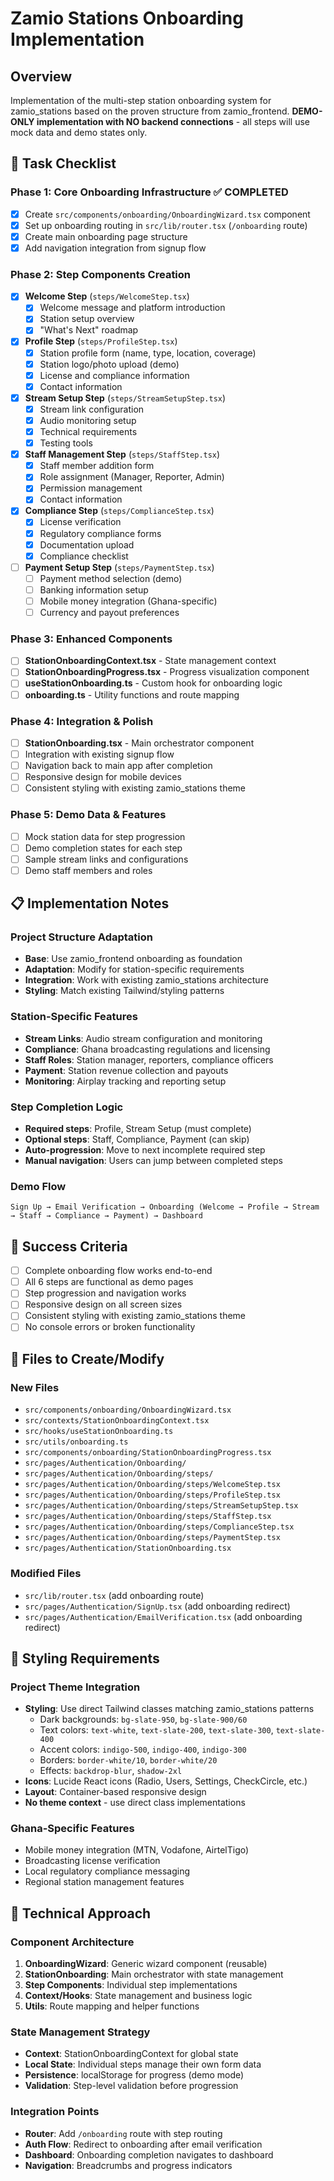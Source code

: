 # Zamio Stations Onboarding Implementation

## Overview
Implementation of the multi-step station onboarding system for zamio_stations based on the proven structure from zamio_frontend. **DEMO-ONLY implementation with NO backend connections** - all steps will use mock data and demo states only.

## 🎯 Task Checklist

### Phase 1: Core Onboarding Infrastructure ✅ COMPLETED
- [x] Create `src/components/onboarding/OnboardingWizard.tsx` component
- [x] Set up onboarding routing in `src/lib/router.tsx` (`/onboarding` route)
- [x] Create main onboarding page structure
- [x] Add navigation integration from signup flow

### Phase 2: Step Components Creation
- [x] **Welcome Step** (`steps/WelcomeStep.tsx`)
  - [x] Welcome message and platform introduction
  - [x] Station setup overview
  - [x] "What's Next" roadmap

- [x] **Profile Step** (`steps/ProfileStep.tsx`)
  - [x] Station profile form (name, type, location, coverage)
  - [x] Station logo/photo upload (demo)
  - [x] License and compliance information
  - [x] Contact information

- [x] **Stream Setup Step** (`steps/StreamSetupStep.tsx`)
  - [x] Stream link configuration
  - [x] Audio monitoring setup
  - [x] Technical requirements
  - [x] Testing tools

- [x] **Staff Management Step** (`steps/StaffStep.tsx`)
  - [x] Staff member addition form
  - [x] Role assignment (Manager, Reporter, Admin)
  - [x] Permission management
  - [x] Contact information

- [x] **Compliance Step** (`steps/ComplianceStep.tsx`)
  - [x] License verification
  - [x] Regulatory compliance forms
  - [x] Documentation upload
  - [x] Compliance checklist

- [ ] **Payment Setup Step** (`steps/PaymentStep.tsx`)
  - [ ] Payment method selection (demo)
  - [ ] Banking information setup
  - [ ] Mobile money integration (Ghana-specific)
  - [ ] Currency and payout preferences

### Phase 3: Enhanced Components
- [ ] **StationOnboardingContext.tsx** - State management context
- [ ] **StationOnboardingProgress.tsx** - Progress visualization component
- [ ] **useStationOnboarding.ts** - Custom hook for onboarding logic
- [ ] **onboarding.ts** - Utility functions and route mapping

### Phase 4: Integration & Polish
- [ ] **StationOnboarding.tsx** - Main orchestrator component
- [ ] Integration with existing signup flow
- [ ] Navigation back to main app after completion
- [ ] Responsive design for mobile devices
- [ ] Consistent styling with existing zamio_stations theme

### Phase 5: Demo Data & Features
- [ ] Mock station data for step progression
- [ ] Demo completion states for each step
- [ ] Sample stream links and configurations
- [ ] Demo staff members and roles

## 📋 Implementation Notes

### Project Structure Adaptation
- **Base**: Use zamio_frontend onboarding as foundation
- **Adaptation**: Modify for station-specific requirements
- **Integration**: Work with existing zamio_stations architecture
- **Styling**: Match existing Tailwind/styling patterns

### Station-Specific Features
- **Stream Links**: Audio stream configuration and monitoring
- **Compliance**: Ghana broadcasting regulations and licensing
- **Staff Roles**: Station manager, reporters, compliance officers
- **Payment**: Station revenue collection and payouts
- **Monitoring**: Airplay tracking and reporting setup

### Step Completion Logic
- **Required steps**: Profile, Stream Setup (must complete)
- **Optional steps**: Staff, Compliance, Payment (can skip)
- **Auto-progression**: Move to next incomplete required step
- **Manual navigation**: Users can jump between completed steps

### Demo Flow
```
Sign Up → Email Verification → Onboarding (Welcome → Profile → Stream → Staff → Compliance → Payment) → Dashboard
```

## 🚀 Success Criteria

- [ ] Complete onboarding flow works end-to-end
- [ ] All 6 steps are functional as demo pages
- [ ] Step progression and navigation works
- [ ] Responsive design on all screen sizes
- [ ] Consistent styling with existing zamio_stations theme
- [ ] No console errors or broken functionality

## 📁 Files to Create/Modify

### New Files
- `src/components/onboarding/OnboardingWizard.tsx`
- `src/contexts/StationOnboardingContext.tsx`
- `src/hooks/useStationOnboarding.ts`
- `src/utils/onboarding.ts`
- `src/components/onboarding/StationOnboardingProgress.tsx`
- `src/pages/Authentication/Onboarding/`
- `src/pages/Authentication/Onboarding/steps/`
- `src/pages/Authentication/Onboarding/steps/WelcomeStep.tsx`
- `src/pages/Authentication/Onboarding/steps/ProfileStep.tsx`
- `src/pages/Authentication/Onboarding/steps/StreamSetupStep.tsx`
- `src/pages/Authentication/Onboarding/steps/StaffStep.tsx`
- `src/pages/Authentication/Onboarding/steps/ComplianceStep.tsx`
- `src/pages/Authentication/Onboarding/steps/PaymentStep.tsx`
- `src/pages/Authentication/StationOnboarding.tsx`

### Modified Files
- `src/lib/router.tsx` (add onboarding route)
- `src/pages/Authentication/SignUp.tsx` (add onboarding redirect)
- `src/pages/Authentication/EmailVerification.tsx` (add onboarding redirect)

## 🎨 Styling Requirements

### Project Theme Integration
- **Styling**: Use direct Tailwind classes matching zamio_stations patterns
  - Dark backgrounds: `bg-slate-950`, `bg-slate-900/60`
  - Text colors: `text-white`, `text-slate-200`, `text-slate-300`, `text-slate-400`
  - Accent colors: `indigo-500`, `indigo-400`, `indigo-300`
  - Borders: `border-white/10`, `border-white/20`
  - Effects: `backdrop-blur`, `shadow-2xl`
- **Icons**: Lucide React icons (Radio, Users, Settings, CheckCircle, etc.)
- **Layout**: Container-based responsive design
- **No theme context** - use direct class implementations

### Ghana-Specific Features
- Mobile money integration (MTN, Vodafone, AirtelTigo)
- Broadcasting license verification
- Local regulatory compliance messaging
- Regional station management features

## 🔧 Technical Approach

### Component Architecture
1. **OnboardingWizard**: Generic wizard component (reusable)
2. **StationOnboarding**: Main orchestrator with state management
3. **Step Components**: Individual step implementations
4. **Context/Hooks**: State management and business logic
5. **Utils**: Route mapping and helper functions

### State Management Strategy
- **Context**: StationOnboardingContext for global state
- **Local State**: Individual steps manage their own form data
- **Persistence**: localStorage for progress (demo mode)
- **Validation**: Step-level validation before progression

### Integration Points
- **Router**: Add `/onboarding` route with step routing
- **Auth Flow**: Redirect to onboarding after email verification
- **Dashboard**: Onboarding completion navigates to dashboard
- **Navigation**: Breadcrumbs and progress indicators
